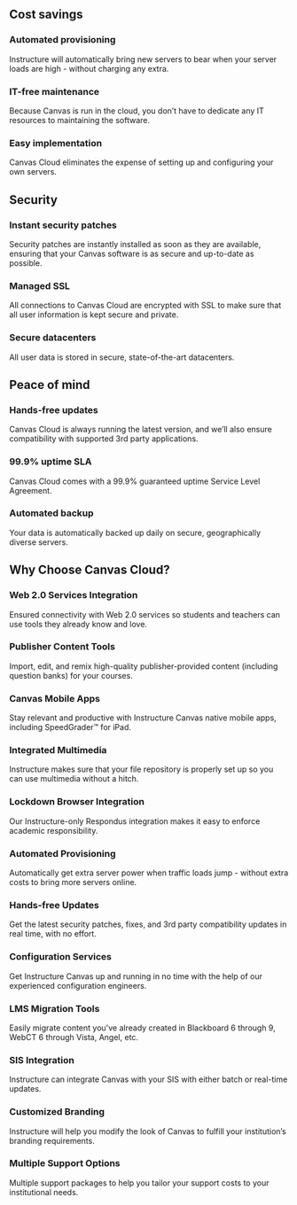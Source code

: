 Cost savings
-------------

### Automated provisioning

Instructure will automatically bring new servers to bear when your server loads are high - without charging any extra.

### IT-free maintenance

Because Canvas is run in the cloud, you don’t have to dedicate any IT resources to maintaining the software.

### Easy implementation

Canvas Cloud eliminates the expense of setting up and configuring your own servers.

Security
--------

### Instant security patches

Security patches are instantly installed as soon as they are available, ensuring that your Canvas software is as secure and up-to-date as possible.

### Managed SSL

All connections to Canvas Cloud are encrypted with SSL to make sure that all user information is kept secure and private.

### Secure datacenters

All user data is stored in secure, state-of-the-art datacenters.

Peace of mind
-------------

### Hands-free updates

Canvas Cloud is always running the latest version, and we’ll also ensure compatibility with supported 3rd party applications.

### 99.9% uptime SLA

Canvas Cloud comes with a 99.9% guaranteed uptime Service Level Agreement.

### Automated backup

Your data is automatically backed up daily on secure, geographically diverse servers.

Why Choose Canvas Cloud?
------------------------

### Web 2.0 Services Integration

Ensured connectivity with Web 2.0 services so students and teachers can use tools they already know and love.

### Publisher Content Tools

Import, edit, and remix high-quality publisher-provided content (including question banks) for your courses.

### Canvas Mobile Apps

Stay relevant and productive with Instructure Canvas native mobile apps, including SpeedGrader™ for iPad.

### Integrated Multimedia

Instructure makes sure that your file repository is properly set up so you can use multimedia without a hitch.

### Lockdown Browser Integration

Our Instructure-only Respondus integration makes it easy to enforce academic responsibility.

### Automated Provisioning

Automatically get extra server power when traffic loads jump - without extra costs to bring more servers online.

### Hands-free Updates

Get the latest security patches, fixes, and 3rd party compatibility updates in real time, with no effort.

### Configuration Services

Get Instructure Canvas up and running in no time with the help of our experienced configuration engineers.

### LMS Migration Tools

Easily migrate content you've already created in Blackboard 6 through 9, WebCT 6 through Vista, Angel, etc.

### SIS Integration

Instructure can integrate Canvas with your SIS with either batch or real-time updates.

### Customized Branding

Instructure will help you modify the look of Canvas to fulfill your institution’s branding requirements.

### Multiple Support Options

Multiple support packages to help you tailor your support costs to your institutional needs.


